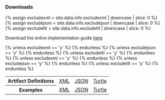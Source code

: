 

### Downloads 
{% assign excludexml = site.data.info.excludexml | downcase | slice: 0 %}
{% assign excludejson = site.data.info.excludejson | downcase | slice: 0 %}
{% assign excludettl = site.data.info.excludettl | downcase | slice: 0 %}
	
<p>
    Download the entire implementation guide <a href="full-ig.zip">here</a>
	</p>

	
<table>
		<tbody>
			<tr>
				<th>Artifact Definitions</th>
{% unless excludexml == 'y' %}
				<td>
					<a href="definitions.xml.zip">XML</a>
				</td>
{% endunless %}
{% unless excludejson == 'y' %}
				<td>
					<a href="definitions.json.zip">JSON</a>
				</td>
{% endunless %}
{% unless excludettl == 'y' %}
				<td>
					<a href="definitions.ttl.zip">Turtle</a>
				</td>
{% endunless %}
			</tr>
			<tr>
				<th>Examples</th>
{% unless excludexml == 'y' %}
				<td>
					<a href="examples.xml.zip">XML</a>
				</td>
{% endunless %}
{% unless excludejson == 'y' %}
				<td>
					<a href="examples.json.zip">JSON</a>
				</td>
{% endunless %}
{% unless excludettl == 'y' %}
				<td>
					<a href="examples.ttl.zip">Turtle</a>
				</td>
{% endunless %}
			</tr>
		</tbody>
	</table>
